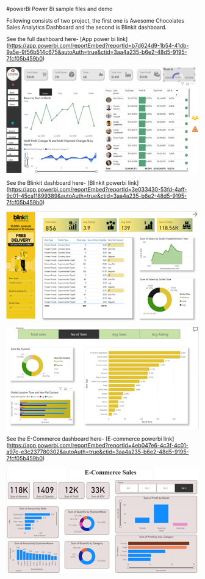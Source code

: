 #powerBi
Power Bi sample files and demo 

Following consists of two project, the first one is Awesome Chocolates Sales Analytics Dashboard and the second is Blinkit dashboard. 

See the full dashboard here- [App power bi link] (https://app.powerbi.com/reportEmbed?reportId=b7d624d9-1b54-41db-9a5e-9f56b514c675&autoAuth=true&ctid=3aa4a235-b6e2-48d5-9195-7fcf05b459b0)

![Awesome Chocolates Sales Analytics Dashboard](Awesomechocsales.png)

See the Blinkit dashboard here- [Blinkit powerbi link] (https://app.powerbi.com/reportEmbed?reportId=3e033430-53fd-4aff-9c01-45ca11899389&autoAuth=true&ctid=3aa4a235-b6e2-48d5-9195-7fcf05b459b0)

![Blinkit sales dashboard page 1](BlinkitPage1.png)

![Blinkit sales dashboard page 1](Blinkitpage2.png)


See the E-Commerce  dashboard here- [E-commerce powerbi link] (https://app.powerbi.com/reportEmbed?reportId=4eb047e6-4c3f-4c01-a97c-e3c237780302&autoAuth=true&ctid=3aa4a235-b6e2-48d5-9195-7fcf05b459b0)

![E-Commerce sales dashboard page 1](ecommercepbi.png)


